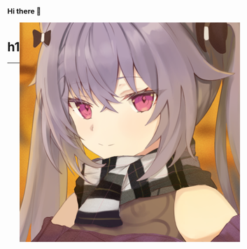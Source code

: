 ### Hi there 👋


<div style="display: flex;">
        <div style="width: 70%;">
            <h1>
                h1
            </h1>
            <hr>
            <!-- here any code -->
        </div>
        <img src='files/avatar.png' style="border-radius=50% height='200px'">
</div>




###
<!--
**kequin/kequin** is a ✨ _special_ ✨ repository because its `README.md` (this file) appears on your GitHub profile.

Here are some ideas to get you started:

- 🔭 I’m currently working on ...
- 🌱 I’m currently learning ...
- 👯 I’m looking to collaborate on ...
- 🤔 I’m looking for help with ...
- 💬 Ask me about ...
- 📫 How to reach me: ...
- 😄 Pronouns: ...
- ⚡ Fun fact: ...
-->
